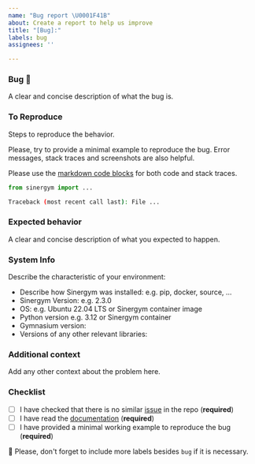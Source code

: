 ```yaml
---
name: "Bug report \U0001F41B"
about: Create a report to help us improve
title: "[Bug]:"
labels: bug
assignees: ''

---
```


### Bug 🐛
A clear and concise description of what the bug is.

### To Reproduce

Steps to reproduce the behavior.

Please, try to provide a minimal example to reproduce the bug. Error messages, stack traces and screenshots  are also helpful.

Please use the [markdown code blocks](https://help.github.com/en/articles/creating-and-highlighting-code-blocks)
for both code and stack traces.

```python
from sinergym import ...

```

```bash
Traceback (most recent call last): File ...

```

### Expected behavior

A clear and concise description of what you expected to happen.

### System Info

Describe the characteristic of your environment:
 * Describe how Sinergym was installed: e.g. pip, docker, source, ...
 * Sinergym Version: e.g. 2.3.0
 * OS: e.g. Ubuntu 22.04 LTS or Sinergym container image
 * Python version e.g. 3.12 or Sinergym container
 * Gymnasium version:
 * Versions of any other relevant libraries:

### Additional context

Add any other context about the problem here.

### Checklist

- [ ] I have checked that there is no similar [issue](https://github.com/ugr-sail/sinergym/issues) in the repo (**required**)
- [ ] I have read the [documentation](https://ugr-sail.github.io/sinergym/compilation/html/index.html) (**required**)
- [ ] I have provided a minimal working example to reproduce the bug (**required**)

:pencil: Please, don't forget to include more labels besides `bug` if it is necessary.
<!--- This Template is an edited version of the one from https://github.com/DLR-RM/stable-baselines3 -->
